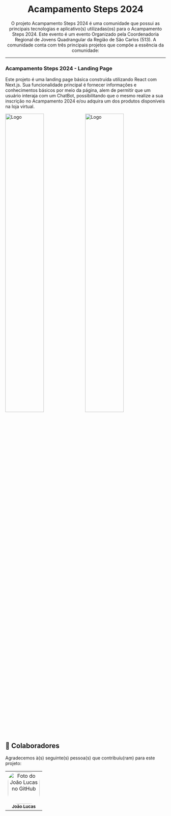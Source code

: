 <br/>
<h1 align="center">Acampamento Steps 2024</h1>

<p align="center"> O projeto Acampamento Steps 2024 é uma comunidade que possui as principais tecnologias e aplicativo(s) utilizadas(os) para o Acampamento Steps 2024. Este evento é um evento Organizado pela Coordenadoria Regional de Jovens Quadrangular da Região de São Carlos (513). A comunidade conta com três principais projetos que compõe a essência da comunidade:</p>

<hr>

<p>
  <h3>Acampamento Steps 2024 - Landing Page</h3>
  <p>Este projeto é uma landing page básica construída utilizando React com Next.js. Sua funcionalidade principal é fornecer informações e conhecimentos básicos por meio da página, alem de permitir que um usuário interaja com um ChatBot, possibilitando que o mesmo realize a sua inscrição no Acampamento 2024 e/ou adquira um dos produtos disponíveis na loja virtual.</p>
  <img src="https://github.com/joaolucasp/GFQ-Acamp-Steps-2024/assets/83319546/74356b99-21b2-4c29-aac5-665044b67b19" alt="Logo" width="49%">
  <img src="https://github.com/joaolucasp/GFQ-Acamp-Steps-2024/assets/83319546/f3c3a72c-a658-4945-a8bf-53970811c840" alt="Logo" width="49%">
</p>
</br>

## 🤝 Colaboradores

Agradecemos à(s) seguinte(s) pessoa(s) que contribuíu(ram) para este projeto:

<table>
  <tr>
    <td align="center">
      <a href="#">
        <img style="border-radius: 30px;" src="https://avatars.githubusercontent.com/u/83319546?v=4" width="100px;" alt="Foto do João Lucas no GitHub"/><br>
        <sub>
          <b>João Lucas</b>
        </sub>
      </a>
    </td>
  </tr>
</table>
